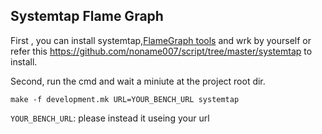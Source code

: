 ## Systemtap Flame Graph

First , you can install systemtap,[FlameGraph tools](https://github.com/brendangregg/FlameGraph) and wrk by yourself or refer this https://github.com/noname007/script/tree/master/systemtap to install.

Second, run the cmd and wait a miniute at the project root dir.

    make -f development.mk URL=YOUR_BENCH_URL systemtap

`YOUR_BENCH_URL`: please instead it useing your url
